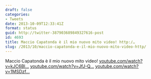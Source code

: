 ```yaml
---
draft: false
categories:
- Tweets
date: 2013-10-09T12:33:41Z
format: status
guid: http://twitter-387903689849327616-post
id: 4693
title: Maccio Capatonda è il mio nuovo mito video! http:/…
slug: /2013/10/maccio-capatonda-e-il-mio-nuovo-mito-video-http/
---
```


Maccio Capatonda è il mio nuovo mito video! [youtube.com/watch?v=kJC6Bl…](http://www.youtube.com/watch?v=kJC6BlE78us) [youtube.com/watch?v=JfJ-Q…](https://www.youtube.com/watch?v=JfJ--Qc5qkA) [youtube.com/watch?v=1MSDzf…](https://www.youtube.com/watch?v=1MSDzfeobxw)